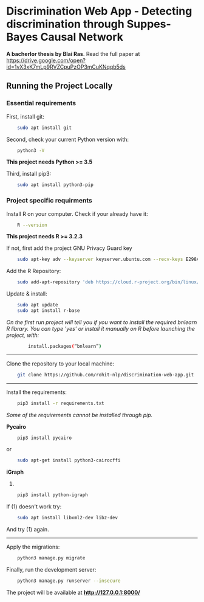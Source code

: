 # Discrimination Web App - Detecting discrimination through Suppes-Bayes Causal Network
**A bacherlor thesis by Blai Ras**. Read the full paper at https://drive.google.com/open?id=1vX3xK7mLp9RVZCpuPzOP3mCuKNqqb5ds

## Running the Project Locally

### Essential requirements

First, install git:

```bash
	sudo apt install git
```

Second, check your current Python version with:

```bash
	python3 -V
```

**This project needs Python >= 3.5**

Third, install pip3:

```bash
	sudo apt install python3-pip
```

### Project specific requirments

Install R on your computer. Check if your already have it:

```bash
	R --version
```

**This project needs R >= 3.2.3**


If not, first add the project GNU Privacy Guard key 

```bash
	sudo apt-key adv --keyserver keyserver.ubuntu.com --recv-keys E298A3A825C0D65DFD57CBB651716619E084DAB9
```

Add the R Repository:

```bash
	sudo add-apt-repository 'deb https://cloud.r-project.org/bin/linux/ubuntu bionic-cran35/'
```

Update & install:

```bash
	sudo apt update
	sudo apt install r-base
```

*On the first run project will tell you if you want to install the required bnlearn R library. You can type 'yes' or install it manually on R before launching the project, with:*

```bash
		install.packages(“bnlearn”)
```

---

Clone the repository to your local machine:

```bash
	git clone https://github.com/rohit-nlp/discrimination-web-app.git
```

---

Install the requirements:

```bash
	pip3 install -r requirements.txt
```

*Some of the requirements cannot be installed through pip.*

**Pycairo**

```bash
	pip3 install pycairo
```
or

```bash
	sudo apt-get install python3-cairocffi
```

**iGraph**

1.
```bash
	pip3 install python-igraph
```

If (1) doesn't work try:

```bash
	sudo apt install libxml2-dev libz-dev
```

And try (1) again.

---

Apply the migrations:

```bash
	python3 manage.py migrate
```

Finally, run the development server:

```bash
	python3 manage.py runserver --insecure
```

The project will be available at **http://127.0.0.1:8000/**
